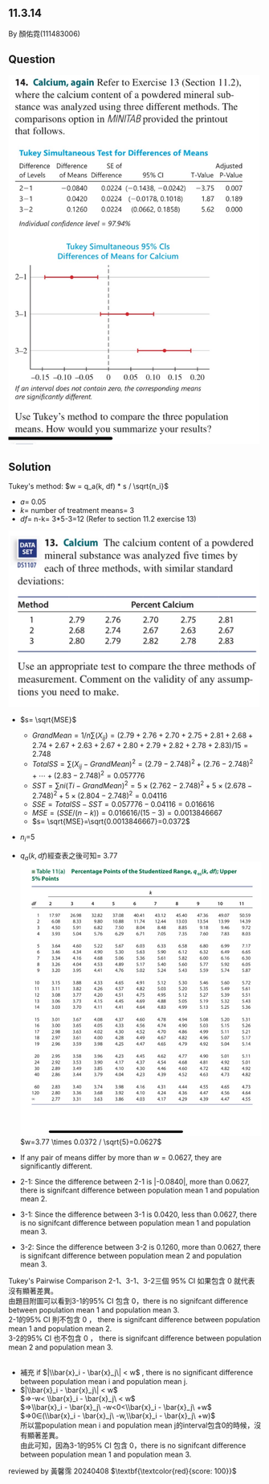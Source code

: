 ## 11.3.14
By 顏佑霓(111483006)

## Question
<img width="500" alt="image" src="https://github.com/HWTeng-Course/202402-Statistics/blob/main/Images/11.3.14.jpg">

## Solution
Tukey's method: $w = q_a(k, df) * s / \sqrt{n_i}$ <br>
* $a$= 0.05
* $k$= number of treatment means= 3<br>
* $df$= n-k= 3*5-3=12 (Refer to section 11.2 exercise 13)<br>

<img width="500" alt="image" src="https://github.com/HWTeng-Course/202402-Statistics/blob/main/Images/S__4603909.jpg"><br>

* $s= \sqrt{MSE}$
  * $Grand Mean=1/n∑ (X_{ij})=(2.79+2.76+2.70+2.75+2.81+2.68+2.74+2.67+2.63+2.67+2.80+2.79+2.82+2.78+2.83)/15=2.748$
  * $Total SS = ∑ (X_{ij} - Grand Mean)^2=(2.79−2.748)^2+(2.76−2.748)^2+⋯+(2.83−2.748)^2=0.057776$
  * $SST = ∑ ni(Ti - Grand Mean)^2= 5×(2.762−2.748)^2+5×(2.678−2.748)^2+5×(2.804−2.748)^2=0.04116$
  * $SSE=Total SS-SST=0.057776-0.04116=0.016616$
  * $MSE=(SSE/(n-k))=0.016616/(15-3)=0.0013846667$
  * $s= \sqrt{MSE}=\sqrt{0.0013846667}=0.0372$
* ${n_i}$=5<br>
* $q_a(k, df)$經查表之後可知= 3.77<br>
<img width="500" alt="image" src="https://github.com/HWTeng-Course/202402-Statistics/blob/main/Images/S__4603907.jpg"><br>
$w=3.77 \times 0.0372 / \sqrt{5}=0.0627$

* If any pair of means differ by more than $w=0.0627$, they are significantly different.
* 2-1: Since the difference between 2-1 is |-0.0840|, more than 0.0627, there is signifcant difference between population mean 1 and population mean 2.
* 3-1: Since the difference between 3-1 is 0.0420, less than 0.0627, there is no signifcant difference between population mean 1 and population mean 3.
* 3-2: Since the difference between 3-2 is 0.1260, more than 0.0627, there is signifcant difference between population mean 2 and population mean 3.

Tukey's Pairwise Comparison
2-1、3-1、3-2三個 95% CI 如果包含 0 就代表沒有顯著差異。<br>
由題目附圖可以看到3-1的95% CI 包含 0，there is no signifcant difference between population mean 1 and population mean 3.<br>
2-1的95% CI 則不包含 0 ， there is signifcant difference between population mean 1 and population mean 2.<br>
3-2的95% CI 也不包含 0 ， there is signifcant difference between population mean 2 and population mean 3.<br>
<br>
* 補充
if  $|\\bar{x}_i - \bar{x}_j\|  < w$ , there is no significant difference between population mean i and population mean j.
* $|\\bar{x}_i - \bar{x}_j\|  < w$<br>
$⇒-w< \\bar{x}_i - \bar{x}_j\ < w$<br>
$⇒\\bar{x}_i - \bar{x}_j\ -w<0<\\bar{x}_i - \bar{x}_j\ +w$<br>
$⇒0∈(\\bar{x}_i - \bar{x}_j\ -w,\\bar{x}_i - \bar{x}_j\ +w)$<br>
所以當population mean i and population mean j的interval包含0的時候，沒有顯著差異。<br>
由此可知，因為3-1的95% CI 包含 0，there is no signifcant difference between population mean 1 and population mean 3.

reviewed by 黃馨霈 20240408 $\textbf{\textcolor{red}{score: 100}}$
